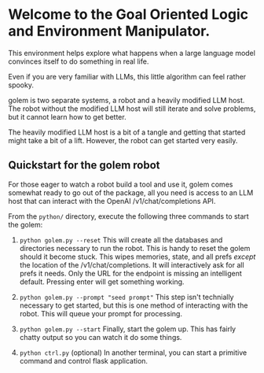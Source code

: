 # Welcome to the Goal Oriented Logic and Environment Manipulator.

This environment helps explore what happens when a large language
model convinces itself to do something in real life.

Even if you are very familiar with LLMs, this little algorithm can
feel rather spooky.

golem is two separate systems, a robot and a heavily modified LLM
host.  The robot without the modified LLM host will still iterate
and solve problems, but it cannot learn how to get better.

The heavily modified LLM host is a bit of a tangle and getting that
started might take a bit of a lift.  However, the robot can get
started very easily.

## Quickstart for the golem robot

For those eager to watch a robot build a tool and use it, golem comes somewhat
ready to go out of the package, all you need is access to an LLM
host that can interact with the OpenAI /v1/chat/completions API.

From the `python/` directory, execute the following three commands
to start the golem:

1. `python golem.py --reset` This will create all the databases and
directories necessary to run the robot.  This is handy to reset
the golem should it become stuck.  This wipes memories, state,
and all prefs _except_ the location of the /v1/chat/completions.
It will interactively ask for all prefs it needs.  Only the URL
for the endpoint is missing an intelligent default.  Pressing
enter will get something working.

2. `python golem.py --prompt "seed prompt"`  This step isn't
technially necessary to get started, but this is one method of
interacting with the robot.  This will queue your prompt for
processing.

3. `python golem.py --start`  Finally, start the golem up. This
has fairly chatty output so you can watch it do some things.

4. `python ctrl.py` (optional) In another terminal, you can
start a primitive command and control flask application.
